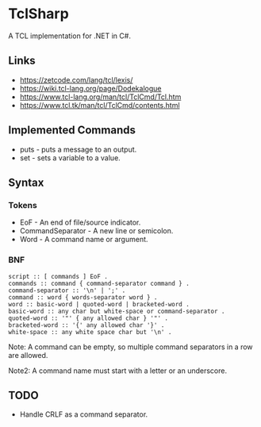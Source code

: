﻿# TclSharp

A TCL implementation for .NET in C#.

## Links

* https://zetcode.com/lang/tcl/lexis/
* https://wiki.tcl-lang.org/page/Dodekalogue
* https://www.tcl-lang.org/man/tcl/TclCmd/Tcl.htm
* https://www.tcl.tk/man/tcl/TclCmd/contents.html


## Implemented Commands

* puts - puts a message to an output.
* set - sets a variable to a value.


## Syntax

### Tokens

* EoF - An end of file/source indicator.
* CommandSeparator - A new line or semicolon.
* Word - A command name or argument.

### BNF

````
script :: [ commands ] EoF .
commands :: command { command-separator command } .
command-separator :: '\n' | ';' .
command :: word { words-separator word } .
word :: basic-word | quoted-word | bracketed-word .
basic-word :: any char but white-space or command-separator .
quoted-word :: '"' { any allowed char } '"' .
bracketed-word :: '{' any allowed char '}' .
white-space :: any white space char but '\n' .
````

Note: A command can be empty, so multiple command separators in a row are allowed. 

Note2: A command name must start with a letter or an underscore.

## TODO

* Handle CRLF as a command separator.

